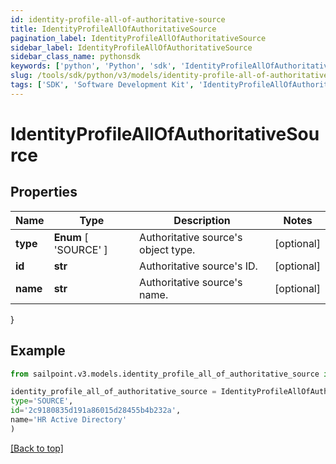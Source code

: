 ```yaml
---
id: identity-profile-all-of-authoritative-source
title: IdentityProfileAllOfAuthoritativeSource
pagination_label: IdentityProfileAllOfAuthoritativeSource
sidebar_label: IdentityProfileAllOfAuthoritativeSource
sidebar_class_name: pythonsdk
keywords: ['python', 'Python', 'sdk', 'IdentityProfileAllOfAuthoritativeSource', 'IdentityProfileAllOfAuthoritativeSource'] 
slug: /tools/sdk/python/v3/models/identity-profile-all-of-authoritative-source
tags: ['SDK', 'Software Development Kit', 'IdentityProfileAllOfAuthoritativeSource', 'IdentityProfileAllOfAuthoritativeSource']
---
```


# IdentityProfileAllOfAuthoritativeSource


## Properties

Name | Type | Description | Notes
------------ | ------------- | ------------- | -------------
**type** |  **Enum** [  'SOURCE' ] | Authoritative source's object type. | [optional] 
**id** | **str** | Authoritative source's ID. | [optional] 
**name** | **str** | Authoritative source's name. | [optional] 
}

## Example

```python
from sailpoint.v3.models.identity_profile_all_of_authoritative_source import IdentityProfileAllOfAuthoritativeSource

identity_profile_all_of_authoritative_source = IdentityProfileAllOfAuthoritativeSource(
type='SOURCE',
id='2c9180835d191a86015d28455b4b232a',
name='HR Active Directory'
)

```
[[Back to top]](#) 

